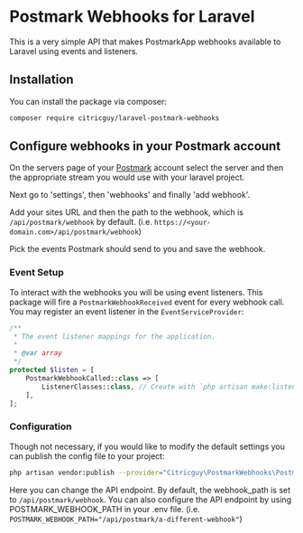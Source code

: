 # Postmark Webhooks for Laravel
This is a very simple API that makes PostmarkApp webhooks available to Laravel using events and listeners.

## Installation

You can install the package via composer:

``` bash
composer require citricguy/laravel-postmark-webhooks
```

## Configure webhooks in your Postmark account

On the servers page of your [Postmark](https://account.postmarkapp.com/) account select the server and then the appropriate stream you would use with your laravel project.

Next go to 'settings', then 'webhooks' and finally 'add webhook'.

Add your sites URL and then the path to the webhook, which is `/api/postmark/webhook` by default. (i.e. `https://<your-domain.com>/api/postmark/webhook`)

Pick the events Postmark should send to you and save the webhook.

### Event Setup
To interact with the webhooks you will be using event listeners.  This package will fire a `PostmarkWebhookReceived` event for every webhook call.  You may register an event listener in the `EventServiceProvider`:
```php
/**
 * The event listener mappings for the application.
 *
 * @var array
 */
protected $listen = [
    PostmarkWebhookCalled::class => [
        ListenerClasses::class, // Create with `php artisan make:listener <listener name>`
    ],
];
```

### Configuration

Though not necessary, if you would like to modify the default settings you can publish the config file to your project:

```bash
php artisan vendor:publish --provider="Citricguy\PostmarkWebhooks\PostmarkWebhooksServiceProvider" --tag="config"
```

Here you can change the API endpoint.  By default, the webhook_path is set to `/api/postmark/webhook`.
You can also configure the API endpoint by using POSTMARK_WEBHOOK_PATH in your .env file. (i.e. `POSTMARK_WEBHOOK_PATH="/api/postmark/a-different-webhook"`)